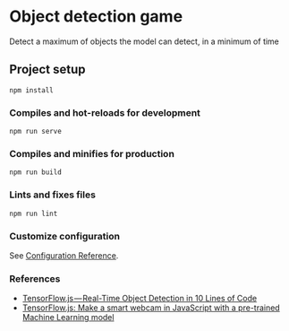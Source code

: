 # Object detection game

Detect a maximum of objects the model can detect, in a minimum of time

## Project setup

```
npm install
```

### Compiles and hot-reloads for development

```
npm run serve
```

### Compiles and minifies for production

```
npm run build
```

### Lints and fixes files

```
npm run lint
```

### Customize configuration

See [Configuration Reference](https://cli.vuejs.org/config/).

### References

- [TensorFlow.js — Real-Time Object Detection in 10 Lines of Code](https://hackernoon.com/tensorflow-js-real-time-object-detection-in-10-lines-of-code-baf15dfb95b2)
- [TensorFlow.js: Make a smart webcam in JavaScript with a pre-trained Machine Learning model](https://codelabs.developers.google.com/codelabs/tensorflowjs-object-detection/#0)
